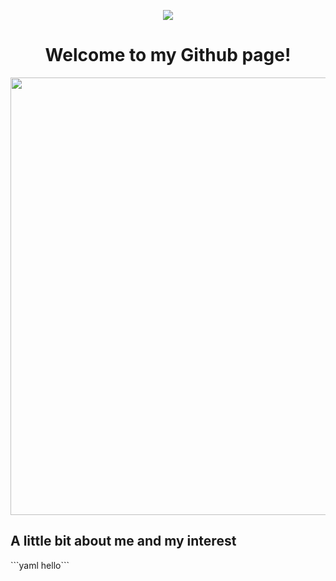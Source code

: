 <p align="center">
  <img src="https://capsule-render.vercel.app/api?type=waving&color=gradient&height=200&section=header&text=ZorroDB&fontSize=60" />
</p>
<h1 align="center">Welcome to my Github page!</h1>
<P align="center"><img src="https://github.com/ZorroDB/ZorroDB/blob/main/sao-sinon.gif" width="700px"/></p>
<h2>A little bit about me and my interest</h2>
<p>```yaml
hello```
</p>
